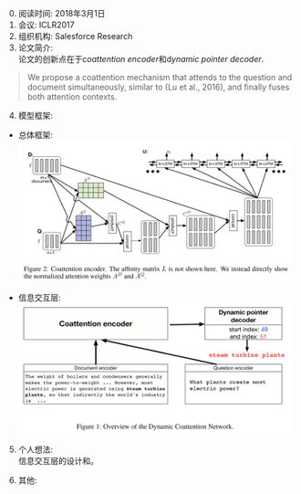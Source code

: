 0. 阅读时间: 2018年3月1日  
1. 会议: ICLR2017  
2. 组织机构: Salesforce Research  
3. 论文简介:   
论文的创新点在于*coattention encoder*和d*ynamic pointer decoder*.
> We propose a coattention mechanism that attends to the question and document simultaneously,
similar to (Lu et al., 2016), and finally fuses both attention contexts.
> 

4. 模型框架:
* 总体框架:
![image](https://github.com/dengyuning/paper-reading-notes/blob/master/paper_pictures/DCN_attention.png?raw=true)

* 信息交互层:
![image](https://github.com/dengyuning/paper-reading-notes/blob/master/paper_pictures/DCN_model.png?raw=true)

5. 个人想法:  
信息交互层的设计和。

6. 其他:  
